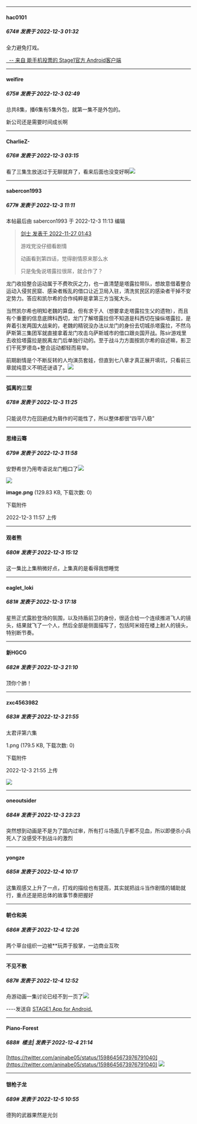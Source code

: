 

*****

####  hac0101  
##### 674#       发表于 2022-12-3 01:32

全力避免打戏。

[  -- 来自 能手机投票的 Stage1官方 Android客户端](https://www.coolapk.com/apk/140634)



*****

####  weifire  
##### 675#       发表于 2022-12-3 02:49

总共8集，播6集有5集外包，就第一集不是外包的。

新公司还是需要时间成长啊

*****

####  CharlieZ-  
##### 676#       发表于 2022-12-3 03:15

看了三集生放送过于无聊就弃了，看来后面也没变好啊<img src="https://static.saraba1st.com/image/smiley/face2017/001.png" referrerpolicy="no-referrer">



*****

####  sabercon1993  
##### 677#       发表于 2022-12-3 11:11

 本帖最后由 sabercon1993 于 2022-12-3 11:13 编辑 
<blockquote><a href="httphttps://bbs.saraba1st.com/2b/forum.php?mod=redirect&amp;goto=findpost&amp;pid=58636851&amp;ptid=2033697" target="_blank">剑士 发表于 2022-11-27 01:43</a>

游戏党没仔细看剧情

动画看到第四话，觉得剧情原来那么水

只是兔兔说塔露拉很屌，就合作了？</blockquote>
龙门收拾整合运动属于不费吹灰之力，也一直清楚是塔露拉带队，想故意借着整合运动入侵贫民窟、感染者叛乱的借口让近卫局入驻，清洗贫民区的感染者干掉不安定势力。答应和凯尔希的合作纯粹是拿第三方当冤大头。

当然凯尔希也明知老魏的算盘，但有求于人（想要拿走塔露拉生父的遗物），而且有个重要的信息底牌科西切，龙门了解塔露拉但不知道是科西切在操纵塔露拉，是奔着引发两国大战来的，老魏的精锐没办法以龙门的身份去切城杀塔露拉，不然乌萨斯第三集团军就直接拿着龙门攻击乌萨斯城市的借口跟炎国开战。陈sir游戏里去收拾塔露拉是脱离龙门后单独行动的。至于战斗力方面按凯尔希的自述嘛，影卫们干死罗德岛+整合运动都轻而易举。

前期剧情是个不断反转的人均演员套娃，但直到七八章才真正展开填坑，只看前三章就纯意义不明还谜语了。<img src="https://static.saraba1st.com/image/smiley/face2017/001.png" referrerpolicy="no-referrer">



*****

####  弧离的三型  
##### 678#       发表于 2022-12-3 11:25

只能说尽力在回避成为屑作的可能性了，所以整体都很“四平八稳”



*****

####  思绪云骞  
##### 679#       发表于 2022-12-3 11:58

安野希世乃用粤语说龙门粗口了<img src="https://static.saraba1st.com/image/smiley/face2017/053.png" referrerpolicy="no-referrer">

<img src="https://img.saraba1st.com/forum/202212/03/115729x33uuxipapp8pu5a.png" referrerpolicy="no-referrer">

<strong>image.png</strong> (129.83 KB, 下载次数: 0)

下载附件

2022-12-3 11:57 上传



*****

####  观者熊  
##### 680#       发表于 2022-12-3 15:12

这一集比上集稍微好点，上集真的是看得我想睡觉



*****

####  eaglet_loki  
##### 681#       发表于 2022-12-3 17:18

星熊正式露脸登场的氛围，以及持盾前卫的身份，很适合给一个连续推进飞人的镜头，结果就飞了一个人，然后全部是侧面描写了，包括阿米娅在楼上射人的镜头，特别断节奏。



*****

####  新HGCG  
##### 682#       发表于 2022-12-3 21:10

顶你个肺！



*****

####  zxc4563982  
##### 683#       发表于 2022-12-3 21:55

太君评第六集

1.png
(179.5 KB, 下载次数: 0)

下载附件

2022-12-3 21:55 上传

<img src="https://img.saraba1st.com/forum/202212/03/215524s8e2w51o225hqrr8.png" referrerpolicy="no-referrer">



*****

####  oneoutsider  
##### 684#       发表于 2022-12-3 23:23

突然想到动画是不是为了国内过审，所有打斗场面几乎都不见血，所以即便杀小兵死人了没感受不到战斗的激烈



*****

####  yongze  
##### 685#       发表于 2022-12-4 10:17

这集观感又上升了一点，打戏的描绘也有提高，其实就把战斗当作剧情的辅助就行，重点还是把总体的故事节奏把握好



*****

####  朝仓和美  
##### 686#       发表于 2022-12-4 12:26

两个草台组织一边被**玩弄于股掌，一边商业互吹



*****

####  不见不散  
##### 687#       发表于 2022-12-4 12:52

舟游动画一集讨论已经不到一页了<img src="https://static.saraba1st.com/image/smiley/face2017/002.png" referrerpolicy="no-referrer">

----发送自 [STAGE1 App for Android.](http://stage1.5j4m.com/?1.37)



*****

####  Piano-Forest  
##### 688#         楼主| 发表于 2022-12-4 21:14

[https://twitter.com/aninabe05/status/1598645673976791040](https://twitter.com/aninabe05/status/1598645673976791040)
<img src="https://p.sda1.dev/8/242fc08793421f632e89a999687b9815/20221204_211320.jpg" referrerpolicy="no-referrer">



*****

####  银枪子龙  
##### 689#       发表于 2022-12-5 10:55

德狗的武器果然是光剑


